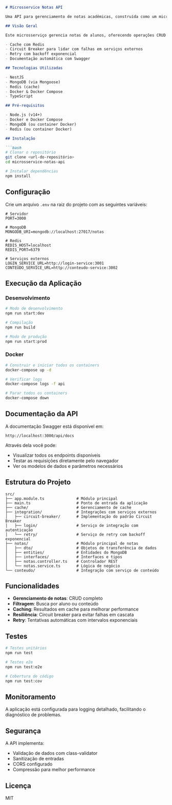 

```markdown
# Microsservice Notas API

Uma API para gerenciamento de notas acadêmicas, construída como um microsserviço utilizando NestJS.

## Visão Geral

Este microsserviço gerencia notas de alunos, oferecendo operações CRUD com recursos avançados de resiliência, incluindo:

- Cache com Redis
- Circuit Breaker para lidar com falhas em serviços externos
- Retry com backoff exponencial
- Documentação automática com Swagger

## Tecnologias Utilizadas

- NestJS
- MongoDB (via Mongoose)
- Redis (cache)
- Docker & Docker Compose
- TypeScript

## Pré-requisitos

- Node.js (v14+)
- Docker e Docker Compose
- MongoDB (ou container Docker)
- Redis (ou container Docker)

## Instalação

```bash
# Clonar o repositório
git clone <url-do-repositório>
cd microsservice-notas-api

# Instalar dependências
npm install
```

## Configuração

Crie um arquivo `.env` na raiz do projeto com as seguintes variáveis:

```
# Servidor
PORT=3000

# MongoDB
MONGODB_URI=mongodb://localhost:27017/notas

# Redis
REDIS_HOST=localhost
REDIS_PORT=6379

# Serviços externos
LOGIN_SERVICE_URL=http://login-service:3001
CONTEUDO_SERVICE_URL=http://conteudo-service:3002
```

## Execução da Aplicação

### Desenvolvimento

```bash
# Modo de desenvolvimento
npm run start:dev

# Compilação
npm run build

# Modo de produção
npm run start:prod
```

### Docker

```bash
# Construir e iniciar todos os containers
docker-compose up -d

# Verificar logs
docker-compose logs -f api

# Parar todos os containers
docker-compose down
```

## Documentação da API

A documentação Swagger está disponível em:

```
http://localhost:3000/api/docs
```

Através dela você pode:
- Visualizar todos os endpoints disponíveis
- Testar as requisições diretamente pelo navegador
- Ver os modelos de dados e parâmetros necessários

## Estrutura do Projeto

```
src/
├── app.module.ts              # Módulo principal
├── main.ts                    # Ponto de entrada da aplicação
├── cache/                     # Gerenciamento de cache
├── integration/               # Integrações com serviços externos
│   ├── circuit-breaker/       # Implementação do padrão Circuit Breaker
│   ├── login/                 # Serviço de integração com autenticação
│   └── retry/                 # Serviço de retry com backoff exponencial
├── notas/                     # Módulo principal de notas
│   ├── dto/                   # Objetos de transferência de dados
│   ├── entities/              # Entidades do MongoDB
│   ├── interfaces/            # Interfaces e tipos
│   ├── notas.controller.ts    # Controlador REST
│   └── notas.service.ts       # Lógica de negócio
└── conteudo/                  # Integração com serviço de conteúdo
```

## Funcionalidades

- **Gerenciamento de notas**: CRUD completo
- **Filtragem**: Busca por aluno ou conteúdo
- **Caching**: Resultados em cache para melhorar performance
- **Resiliência**: Circuit breaker para evitar falhas em cascata
- **Retry**: Tentativas automáticas com intervalos exponenciais

## Testes

```bash
# Testes unitários
npm run test

# Testes e2e
npm run test:e2e

# Cobertura de código
npm run test:cov
```

## Monitoramento

A aplicação está configurada para logging detalhado, facilitando o diagnóstico de problemas.

## Segurança

A API implementa:
- Validação de dados com class-validator
- Sanitização de entradas
- CORS configurado
- Compressão para melhor performance

## Licença

MIT
